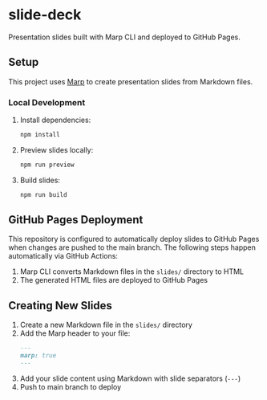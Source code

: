 # slide-deck
Presentation slides built with Marp CLI and deployed to GitHub Pages.

## Setup

This project uses [Marp](https://marp.app/) to create presentation slides from Markdown files.

### Local Development

1. Install dependencies:
   ```bash
   npm install
   ```

2. Preview slides locally:
   ```bash
   npm run preview
   ```

3. Build slides:
   ```bash
   npm run build
   ```

## GitHub Pages Deployment

This repository is configured to automatically deploy slides to GitHub Pages when changes are pushed to the main branch. The following steps happen automatically via GitHub Actions:

1. Marp CLI converts Markdown files in the `slides/` directory to HTML
2. The generated HTML files are deployed to GitHub Pages

## Creating New Slides

1. Create a new Markdown file in the `slides/` directory
2. Add the Marp header to your file:
   ```markdown
   ---
   marp: true
   ---
   ```
3. Add your slide content using Markdown with slide separators (`---`)
4. Push to main branch to deploy
